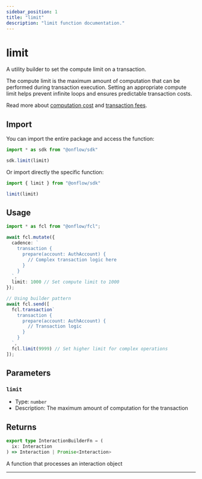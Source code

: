 ```yaml
---
sidebar_position: 1
title: "limit"
description: "limit function documentation."
---
```


<!-- THIS DOCUMENT IS AUTO-GENERATED FROM [onflow/sdk/src/build/build-limit.ts](https://github.com/onflow/fcl-js/tree/master/packages/sdk/src/build/build-limit.ts). DO NOT EDIT MANUALLY -->

# limit

A utility builder to set the compute limit on a transaction.

The compute limit is the maximum amount of computation that can be performed during transaction execution.
Setting an appropriate compute limit helps prevent infinite loops and ensures predictable transaction costs.

Read more about [computation cost](https://docs.onflow.org/concepts/fees/#computation-cost) and [transaction fees](https://docs.onflow.org/concepts/fees/).

## Import

You can import the entire package and access the function:

```typescript
import * as sdk from "@onflow/sdk"

sdk.limit(limit)
```

Or import directly the specific function:

```typescript
import { limit } from "@onflow/sdk"

limit(limit)
```

## Usage

```typescript
import * as fcl from "@onflow/fcl";

await fcl.mutate({
  cadence: `
    transaction {
      prepare(account: AuthAccount) {
        // Complex transaction logic here
      }
    }
  `,
  limit: 1000 // Set compute limit to 1000
});

// Using builder pattern
await fcl.send([
  fcl.transaction`
    transaction {
      prepare(account: AuthAccount) {
        // Transaction logic
      }
    }
  `,
  fcl.limit(9999) // Set higher limit for complex operations
]);
```

## Parameters

### `limit` 


- Type: `number`
- Description: The maximum amount of computation for the transaction


## Returns

```typescript
export type InteractionBuilderFn = (
  ix: Interaction
) => Interaction | Promise<Interaction>
```


A function that processes an interaction object

---